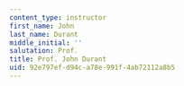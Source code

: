 ```yaml
---
content_type: instructor
first_name: John
last_name: Durant
middle_initial: ''
salutation: Prof.
title: Prof. John Durant
uid: 92e797ef-d94c-a78e-991f-4ab72112a8b5
---
```

